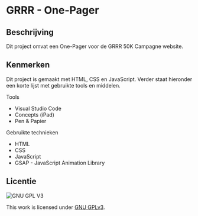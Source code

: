 <!-- Geef je project een titel en schrijf in één zin wat het is -->
# GRRR - One-Pager


## Beschrijving
<!-- In de Beschrijving staat hoe je project er uit ziet, hoe het werkt en wat je er mee kan. -->
Dit project omvat een One-Pager voor de GRRR 50K Campagne website.
<!-- Voeg een mooie poster visual toe 📸 -->

<!-- Voeg een link toe naar Github Pages 🌐-->

## Kenmerken
<!-- Bij Kenmerken staat welke technieken zijn gebruikt en hoe. Wat is de HTML structuur? Wat zijn de belangrijkste dingen in CSS? Wat is er met JS gedaan en hoe? -->
Dit project is gemaakt met HTML, CSS en JavaScript. Verder staat hieronder een korte lijst met gebruikte tools en middelen.

Tools
* Visual Studio Code
* Concepts (iPad)
* Pen & Papier


Gebruikte technieken
* HTML
* CSS
* JavaScript
* GSAP - JavaScript Animation Library

## Licentie

![GNU GPL V3](https://www.gnu.org/graphics/gplv3-127x51.png)

This work is licensed under [GNU GPLv3](./LICENSE).
